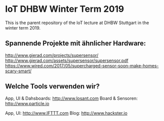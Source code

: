 # IoT DHBW Winter Term 2019
This is the parent repository of the IoT lecture at DHBW Stuttgart in the winter term 2019.

## Spannende Projekte mit ähnlicher Hardware:
http://www.gierad.com/projects/supersensor/
http://www.gierad.com/assets/supersensor/supersensor.pdf
https://www.wired.com/2017/05/supercharged-sensor-soon-make-homes-scary-smart/

## Welche Tools verwenden wir?

App, UI & Dahsboards: http://www.losant.com
Board & Sensoren: http://www.particle.io

App, UI: http://www.IFTTT.com
Blog: http://www.hackster.io
